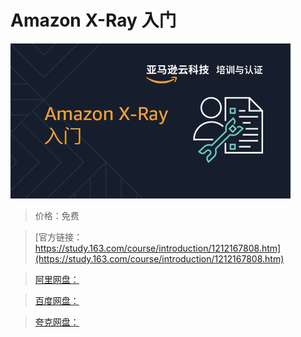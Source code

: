 # Amazon X-Ray 入门

![img](../../../assets/study163/free/113e19f1e9c945faad5809184cc078ca.png)

> 价格：免费

> [官方链接：https://study.163.com/course/introduction/1212167808.htm](https://study.163.com/course/introduction/1212167808.htm)

> [阿里网盘：]()

> [百度网盘：]()

> [夸克网盘：]()
